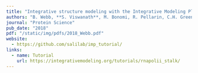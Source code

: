 ```yaml
---
title: "Integrative structure modeling with the Integrative Modeling Platform"
authors: "B. Webb, **S. Viswanath**, M. Bonomi, R. Pellarin, C.H. Greenberg, D. Saltzberg, A. Sali"
journal: "Protein Science"
pub_date: "2018" 
pdf: "/static/img/pdfs/2018_Webb.pdf" 
website:
  - https://github.com/salilab/imp_tutorial/ 
links:
  - name: Tutorial
    url: https://integrativemodeling.org/tutorials/rnapolii_stalk/
---
```

